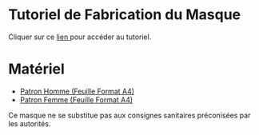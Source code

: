 
# Tutoriel de Fabrication du Masque
Cliquer sur ce <a href="http://papermask.github.io/papermask/TutorielMasquePapier.pdf " target="_blank"> lien </a> pour accéder au tutoriel.

# Matériel 
* <a href="http://papermask.github.io/papermask/PatronMasqueHomme.pdf" target="_blank"> Patron Homme   (Feuille Format A4) </a>
* <a href="http://papermask.github.io/papermask/PatronMasqueFemme.pdf" target="_blank"> Patron Femme   (Feuille Format A4) </a>

Ce masque ne se substitue pas aux consignes sanitaires préconisées par les autorités.
